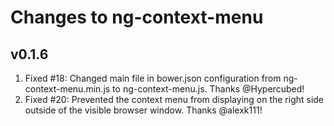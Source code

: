 # Changes to ng-context-menu

## v0.1.6

1. Fixed #18: Changed main file in bower.json configuration from ng-context-menu.min.js to ng-context-menu.js. Thanks @Hypercubed!
2. Fixed #20: Prevented the context menu from displaying on the right side outside of the visible browser window. Thanks @alexk111! 
